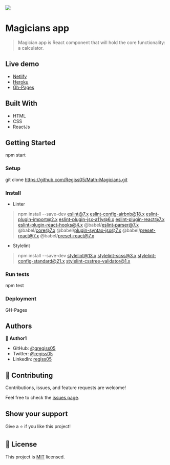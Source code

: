 ![](https://img.shields.io/badge/Microverse-blueviolet)

# Magicians app

> Magician app is React component that will hold the core functionality: a calculator.

## Live demo
- [Netlify](https://regiss-math-magician.netlify.app)
- [Heroku]()
- [Gh-Pages]()

## Built With

- HTML
- CSS
- ReactJs

## Getting Started
npm start
### Setup
git clone https://github.com/Regiss05/Math-Magicians.git
### Install
- Linter
> npm install --save-dev eslint@7.x eslint-config-airbnb@18.x eslint-plugin-import@2.x eslint-plugin-jsx-a11y@6.x eslint-plugin-react@7.x eslint-plugin-react-hooks@4.x @babel/eslint-parser@7.x @babel/core@7.x  @babel/plugin-syntax-jsx@7.x  @babel/preset-react@7.x @babel/preset-react@7.x

- Stylelint
> npm install --save-dev stylelint@13.x stylelint-scss@3.x stylelint-config-standard@21.x stylelint-csstree-validator@1.x
### Run tests
npm test
### Deployment
GH-Pages
## Authors

👤 **Author1**

- GitHub: [@gregiss05](https://github.com/regiss05)
- Twitter: [@regiss05](https://twitter.com/regissmukubiza)
- LinkedIn: [regiss05](https://www.linkedin.com/in/regiss-mukubiza-1bab841b3/)

## 🤝 Contributing

Contributions, issues, and feature requests are welcome!

Feel free to check the [issues page](../../issues/).

## Show your support

Give a ⭐️ if you like this project!

## 📝 License

This project is [MIT](./MIT.md) licensed.
